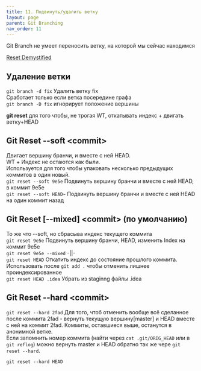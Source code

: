 ```yaml
---
title: 11. Подвинуть/удалить ветку
layout: page
parent: Git Branching
nav_order: 11
---
```

Git Branch не умеет переносить ветку, на которой мы сейчас находимся  

[Reset Demystified](https://git-scm.com/book/en/v2/Git-Tools-Reset-Demystified)  

## Удаление ветки
`git branch -d fix` Удалить ветку fix  
Сработает только если ветка посередине графа  
`git branch -D fix` игнорирует положение вершины


**git reset** для того чтобы, не трогая WT, откатывать индекс + двигать ветку+HEAD  
## Git Reset \-\-soft \<commit\>
Двигает вершину бранчи, и вместе с ней HEAD.  
WT + Индекс не остаются как были.  
Используется для того чтобы упаковать несколько предыдущих коммитов в один новый.  
`git reset --soft 9e5e` Подвинуть вершину бранчи и вместе с ней HEAD, в коммит 9e5e  
`git reset --soft HEAD~` Подвинуть вершину бранчи и вместе с ней HEAD на один коммит назад

## Git Reset \[\-\-mixed\] \<commit\> (по умолчанию)
То же что \-\-soft, но сбрасыва индекс текущего коммита  
`git reset 9e5e` Подвинуть вершину бранчи, HEAD, изменить Index на коммит 9e5e  
`git reset 9e5e --mixed` -||-  
`git reset HEAD` Откатить индекс до состояние прошлого коммита. Использовать после `git add .` чтобы отменить лишнее проиндексированное  
`git reset HEAD .idea`  Убрать из staginng файлы .idea  

## Git Reset \-\-hard \<commit\>
`git reset --hard 2fad` Для того, чтоб отменить вообще всё сделанное после коммита 2fad - вернуть текущую вершину\[master\] и HEAD вместе с ней на коммит 2fad. Коммиты, оставшиеся выше, останутся в анонимной ветке.  
Если запомнить номер коммита (найти через `cat .git/ORIG_HEAD` или в `git reflog`) можно вернуть master и HEAD обратно так же чере `git reset --hard`.  

`git reset --hard HEAD`